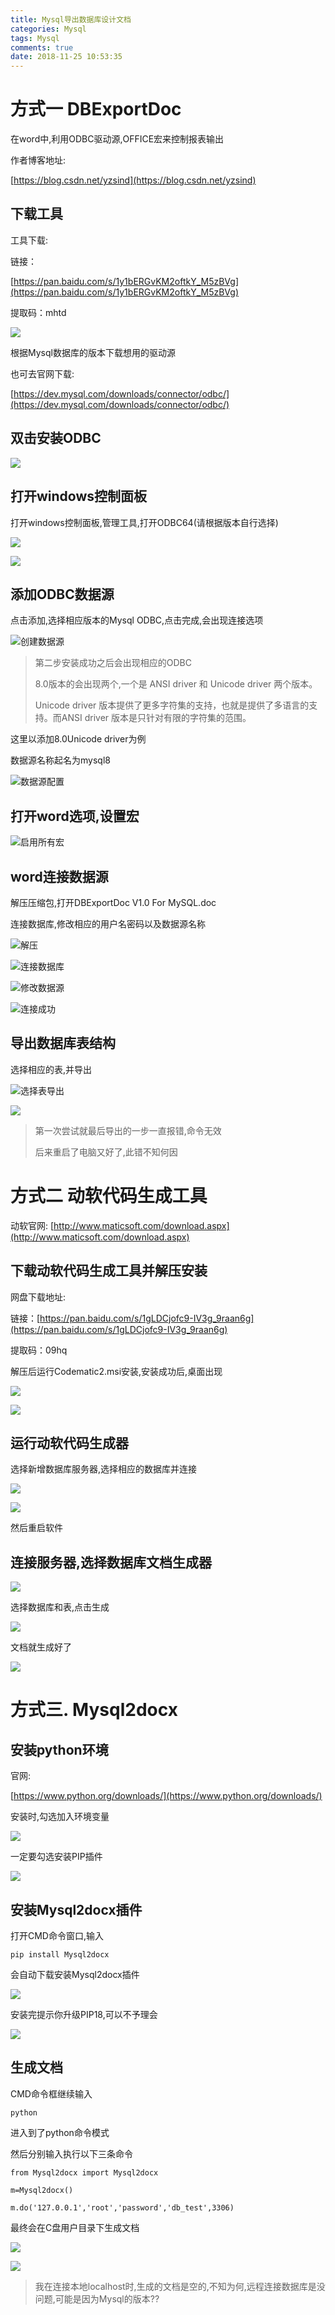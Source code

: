 ```yaml
---
title: Mysql导出数据库设计文档
categories: Mysql
tags: Mysql
comments: true
date: 2018-11-25 10:53:35
---
```




# 方式一 DBExportDoc

在word中,利用ODBC驱动源,OFFICE宏来控制报表输出

<!-- more -->

作者博客地址: 

[https://blog.csdn.net/yzsind](https://blog.csdn.net/yzsind)



## 下载工具

工具下载:

链接：

[https://pan.baidu.com/s/1y1bERGvKM2oftkY_M5zBVg](https://pan.baidu.com/s/1y1bERGvKM2oftkY_M5zBVg)

提取码：mhtd

![](https://javabasics-1257838768.cos.ap-beijing.myqcloud.com/Mysql/Mysql%E5%AF%BC%E5%87%BA%E6%95%B0%E6%8D%AE%E5%BA%93%E8%AE%BE%E8%AE%A1%E6%96%87%E6%A1%A3/ODBC%E4%B8%8B%E8%BD%BD.png)

根据Mysql数据库的版本下载想用的驱动源

也可去官网下载:

[https://dev.mysql.com/downloads/connector/odbc/](https://dev.mysql.com/downloads/connector/odbc/)



## 双击安装ODBC

![](https://javabasics-1257838768.cos.ap-beijing.myqcloud.com/Mysql/Mysql%E5%AF%BC%E5%87%BA%E6%95%B0%E6%8D%AE%E5%BA%93%E8%AE%BE%E8%AE%A1%E6%96%87%E6%A1%A3/%E5%AE%89%E8%A3%85ODBC.png)



## 打开windows控制面板



打开windows控制面板,管理工具,打开ODBC64(请根据版本自行选择)



![](https://javabasics-1257838768.cos.ap-beijing.myqcloud.com/Mysql/Mysql%E5%AF%BC%E5%87%BA%E6%95%B0%E6%8D%AE%E5%BA%93%E8%AE%BE%E8%AE%A1%E6%96%87%E6%A1%A3/%E6%8E%A7%E5%88%B6%E9%9D%A2%E6%9D%BF.png)



![](https://javabasics-1257838768.cos.ap-beijing.myqcloud.com/Mysql/Mysql%E5%AF%BC%E5%87%BA%E6%95%B0%E6%8D%AE%E5%BA%93%E8%AE%BE%E8%AE%A1%E6%96%87%E6%A1%A3/%E7%AE%A1%E7%90%86%E5%B7%A5%E5%85%B7.png)



## 添加ODBC数据源

点击添加,选择相应版本的Mysql ODBC,点击完成,会出现连接选项

![创建数据源](https://javabasics-1257838768.cos.ap-beijing.myqcloud.com/Mysql/Mysql%E5%AF%BC%E5%87%BA%E6%95%B0%E6%8D%AE%E5%BA%93%E8%AE%BE%E8%AE%A1%E6%96%87%E6%A1%A3/%E5%88%9B%E5%BB%BA%E6%95%B0%E6%8D%AE%E6%BA%90.png)



> 第二步安装成功之后会出现相应的ODBC
>
> 8.0版本的会出现两个,一个是 ANSI driver  和 Unicode driver   两个版本。  
>
> Unicode driver  版本提供了更多字符集的支持，也就是提供了多语言的支持。而ANSI driver  版本是只针对有限的字符集的范围。



这里以添加8.0Unicode driver为例

数据源名称起名为mysql8

![数据源配置](https://javabasics-1257838768.cos.ap-beijing.myqcloud.com/Mysql/Mysql%E5%AF%BC%E5%87%BA%E6%95%B0%E6%8D%AE%E5%BA%93%E8%AE%BE%E8%AE%A1%E6%96%87%E6%A1%A3/%E8%BF%9E%E6%8E%A5%E9%85%8D%E7%BD%AE.png)



## 打开word选项,设置宏

![启用所有宏](https://javabasics-1257838768.cos.ap-beijing.myqcloud.com/Mysql/Mysql%E5%AF%BC%E5%87%BA%E6%95%B0%E6%8D%AE%E5%BA%93%E8%AE%BE%E8%AE%A1%E6%96%87%E6%A1%A3/%E5%90%AF%E7%94%A8%E6%89%80%E6%9C%89%E5%AE%8F.png)



## word连接数据源

解压压缩包,打开DBExportDoc V1.0 For MySQL.doc

连接数据库,修改相应的用户名密码以及数据源名称

![解压](https://javabasics-1257838768.cos.ap-beijing.myqcloud.com/Mysql/Mysql%E5%AF%BC%E5%87%BA%E6%95%B0%E6%8D%AE%E5%BA%93%E8%AE%BE%E8%AE%A1%E6%96%87%E6%A1%A3/%E8%A7%A3%E5%8E%8B.png)



![连接数据库](https://javabasics-1257838768.cos.ap-beijing.myqcloud.com/Mysql/Mysql%E5%AF%BC%E5%87%BA%E6%95%B0%E6%8D%AE%E5%BA%93%E8%AE%BE%E8%AE%A1%E6%96%87%E6%A1%A3/%E8%BF%9E%E6%8E%A5%E6%95%B0%E6%8D%AE%E5%BA%93.png)



![修改数据源](https://javabasics-1257838768.cos.ap-beijing.myqcloud.com/Mysql/Mysql%E5%AF%BC%E5%87%BA%E6%95%B0%E6%8D%AE%E5%BA%93%E8%AE%BE%E8%AE%A1%E6%96%87%E6%A1%A3/%E4%BF%AE%E6%94%B9%E6%95%B0%E6%8D%AE%E6%BA%90.png)

![连接成功](https://javabasics-1257838768.cos.ap-beijing.myqcloud.com/Mysql/Mysql%E5%AF%BC%E5%87%BA%E6%95%B0%E6%8D%AE%E5%BA%93%E8%AE%BE%E8%AE%A1%E6%96%87%E6%A1%A3/%E8%BF%9E%E6%8E%A5%E6%88%90%E5%8A%9F.png)



## 导出数据库表结构



选择相应的表,并导出



![选择表导出](https://javabasics-1257838768.cos.ap-beijing.myqcloud.com/Mysql/Mysql%E5%AF%BC%E5%87%BA%E6%95%B0%E6%8D%AE%E5%BA%93%E8%AE%BE%E8%AE%A1%E6%96%87%E6%A1%A3/%E9%80%89%E6%8B%A9%E8%A1%A8.png)



![](https://javabasics-1257838768.cos.ap-beijing.myqcloud.com/Mysql/Mysql%E5%AF%BC%E5%87%BA%E6%95%B0%E6%8D%AE%E5%BA%93%E8%AE%BE%E8%AE%A1%E6%96%87%E6%A1%A3/%E6%96%87%E6%A1%A3.png)



> 第一次尝试就最后导出的一步一直报错,命令无效
>
> 后来重启了电脑又好了,此错不知何因





# 方式二 动软代码生成工具


动软官网: [http://www.maticsoft.com/download.aspx](http://www.maticsoft.com/download.aspx)



## 下载动软代码生成工具并解压安装

网盘下载地址:

链接：[https://pan.baidu.com/s/1gLDCjofc9-IV3g_9raan6g](https://pan.baidu.com/s/1gLDCjofc9-IV3g_9raan6g)

提取码：09hq 


解压后运行Codematic2.msi安装,安装成功后,桌面出现

![](https://javabasics-1257838768.cos.ap-beijing.myqcloud.com/Mysql/Mysql%E5%AF%BC%E5%87%BA%E6%95%B0%E6%8D%AE%E5%BA%93%E8%AE%BE%E8%AE%A1%E6%96%87%E6%A1%A3/codematic2.png)

![](https://javabasics-1257838768.cos.ap-beijing.myqcloud.com/Mysql/Mysql%E5%AF%BC%E5%87%BA%E6%95%B0%E6%8D%AE%E5%BA%93%E8%AE%BE%E8%AE%A1%E6%96%87%E6%A1%A3/%E5%8A%A8%E8%BD%AF%E5%9B%BE%E6%A0%87.png)

## 运行动软代码生成器

选择新增数据库服务器,选择相应的数据库并连接

![](https://javabasics-1257838768.cos.ap-beijing.myqcloud.com/Mysql/Mysql%E5%AF%BC%E5%87%BA%E6%95%B0%E6%8D%AE%E5%BA%93%E8%AE%BE%E8%AE%A1%E6%96%87%E6%A1%A3/%E6%96%B0%E5%A2%9E%E6%9C%8D%E5%8A%A1%E5%99%A8.png)



![](https://javabasics-1257838768.cos.ap-beijing.myqcloud.com/Mysql/Mysql%E5%AF%BC%E5%87%BA%E6%95%B0%E6%8D%AE%E5%BA%93%E8%AE%BE%E8%AE%A1%E6%96%87%E6%A1%A3/%E8%BF%9E%E6%8E%A5.png)

然后重启软件



## 连接服务器,选择数据库文档生成器

![](https://javabasics-1257838768.cos.ap-beijing.myqcloud.com/Mysql/Mysql%E5%AF%BC%E5%87%BA%E6%95%B0%E6%8D%AE%E5%BA%93%E8%AE%BE%E8%AE%A1%E6%96%87%E6%A1%A3/%E7%94%9F%E6%88%90%E6%96%87%E6%A1%A3.png)



选择数据库和表,点击生成



![](https://javabasics-1257838768.cos.ap-beijing.myqcloud.com/Mysql/Mysql%E5%AF%BC%E5%87%BA%E6%95%B0%E6%8D%AE%E5%BA%93%E8%AE%BE%E8%AE%A1%E6%96%87%E6%A1%A3/%E7%94%9F%E6%88%90.png)



文档就生成好了

![](https://javabasics-1257838768.cos.ap-beijing.myqcloud.com/Mysql/Mysql%E5%AF%BC%E5%87%BA%E6%95%B0%E6%8D%AE%E5%BA%93%E8%AE%BE%E8%AE%A1%E6%96%87%E6%A1%A3/%E6%96%87%E6%A1%A3%E7%A4%BA%E8%8C%83.png)



# 方式三. Mysql2docx

## 安装python环境

官网: 

[https://www.python.org/downloads/](https://www.python.org/downloads/)



安装时,勾选加入环境变量

![](https://javabasics-1257838768.cos.ap-beijing.myqcloud.com/Mysql/Mysql%E5%AF%BC%E5%87%BA%E6%95%B0%E6%8D%AE%E5%BA%93%E8%AE%BE%E8%AE%A1%E6%96%87%E6%A1%A3/python.png)



一定要勾选安装PIP插件

![](https://javabasics-1257838768.cos.ap-beijing.myqcloud.com/Mysql/Mysql%E5%AF%BC%E5%87%BA%E6%95%B0%E6%8D%AE%E5%BA%93%E8%AE%BE%E8%AE%A1%E6%96%87%E6%A1%A3/pip.png)



## 安装Mysql2docx插件

打开CMD命令窗口,输入

`pip install Mysql2docx`

会自动下载安装Mysql2docx插件

![](https://javabasics-1257838768.cos.ap-beijing.myqcloud.com/Mysql/Mysql%E5%AF%BC%E5%87%BA%E6%95%B0%E6%8D%AE%E5%BA%93%E8%AE%BE%E8%AE%A1%E6%96%87%E6%A1%A3/Mysql2docx%E5%AE%89%E8%A3%85.png)

安装完提示你升级PIP18,可以不予理会

![](https://javabasics-1257838768.cos.ap-beijing.myqcloud.com/Mysql/Mysql%E5%AF%BC%E5%87%BA%E6%95%B0%E6%8D%AE%E5%BA%93%E8%AE%BE%E8%AE%A1%E6%96%87%E6%A1%A3/pip18.png)



## 生成文档

CMD命令框继续输入

`python`

进入到了python命令模式

然后分别输入执行以下三条命令

`from Mysql2docx import Mysql2docx`

`m=Mysql2docx()`

`m.do('127.0.0.1','root','password','db_test',3306)`



最终会在C盘用户目录下生成文档

![](https://javabasics-1257838768.cos.ap-beijing.myqcloud.com/Mysql/Mysql%E5%AF%BC%E5%87%BA%E6%95%B0%E6%8D%AE%E5%BA%93%E8%AE%BE%E8%AE%A1%E6%96%87%E6%A1%A3/%E7%94%A8%E6%88%B7.png)

![](https://javabasics-1257838768.cos.ap-beijing.myqcloud.com/Mysql/Mysql%E5%AF%BC%E5%87%BA%E6%95%B0%E6%8D%AE%E5%BA%93%E8%AE%BE%E8%AE%A1%E6%96%87%E6%A1%A3/%E6%96%87%E6%A1%A33.png)



> 我在连接本地localhost时,生成的文档是空的,不知为何,远程连接数据库是没问题,可能是因为Mysql的版本??

